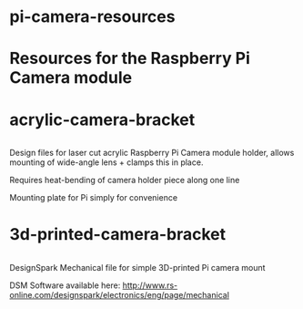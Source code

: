 # pi-camera-resources

# Resources for the Raspberry Pi Camera module

######
# acrylic-camera-bracket
######

Design files for laser cut acrylic Raspberry Pi Camera module holder, allows mounting of wide-angle lens + clamps this in place.

Requires heat-bending of camera holder piece along one line

Mounting plate for Pi simply for convenience


######
# 3d-printed-camera-bracket
######

DesignSpark Mechanical file for simple 3D-printed Pi camera mount

DSM Software available here: http://www.rs-online.com/designspark/electronics/eng/page/mechanical

